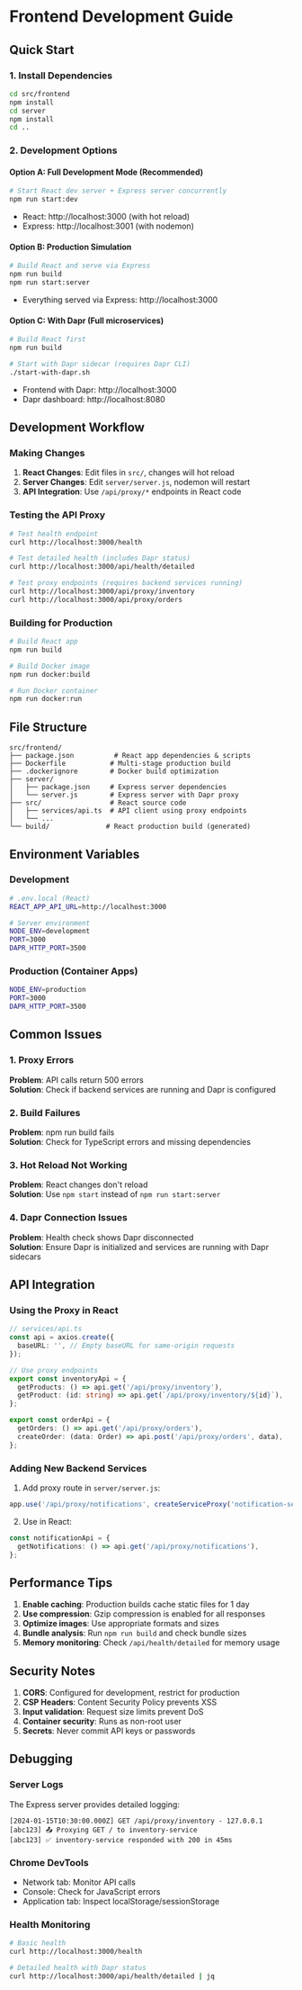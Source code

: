 # Frontend Development Guide

## Quick Start

### 1. Install Dependencies
```bash
cd src/frontend
npm install
cd server
npm install
cd ..
```

### 2. Development Options

#### Option A: Full Development Mode (Recommended)
```bash
# Start React dev server + Express server concurrently
npm run start:dev
```
- React: http://localhost:3000 (with hot reload)
- Express: http://localhost:3001 (with nodemon)

#### Option B: Production Simulation
```bash
# Build React and serve via Express
npm run build
npm run start:server
```
- Everything served via Express: http://localhost:3000

#### Option C: With Dapr (Full microservices)
```bash
# Build React first
npm run build

# Start with Dapr sidecar (requires Dapr CLI)
./start-with-dapr.sh
```
- Frontend with Dapr: http://localhost:3000
- Dapr dashboard: http://localhost:8080

## Development Workflow

### Making Changes

1. **React Changes**: Edit files in `src/`, changes will hot reload
2. **Server Changes**: Edit `server/server.js`, nodemon will restart
3. **API Integration**: Use `/api/proxy/*` endpoints in React code

### Testing the API Proxy

```bash
# Test health endpoint
curl http://localhost:3000/health

# Test detailed health (includes Dapr status)
curl http://localhost:3000/api/health/detailed

# Test proxy endpoints (requires backend services running)
curl http://localhost:3000/api/proxy/inventory
curl http://localhost:3000/api/proxy/orders
```

### Building for Production

```bash
# Build React app
npm run build

# Build Docker image
npm run docker:build

# Run Docker container
npm run docker:run
```

## File Structure

```
src/frontend/
├── package.json          # React app dependencies & scripts
├── Dockerfile           # Multi-stage production build
├── .dockerignore        # Docker build optimization
├── server/
│   ├── package.json     # Express server dependencies
│   └── server.js        # Express server with Dapr proxy
├── src/                 # React source code
│   ├── services/api.ts  # API client using proxy endpoints
│   └── ...
└── build/              # React production build (generated)
```

## Environment Variables

### Development
```bash
# .env.local (React)
REACT_APP_API_URL=http://localhost:3000

# Server environment
NODE_ENV=development
PORT=3000
DAPR_HTTP_PORT=3500
```

### Production (Container Apps)
```bash
NODE_ENV=production
PORT=3000
DAPR_HTTP_PORT=3500
```

## Common Issues

### 1. Proxy Errors
**Problem**: API calls return 500 errors  
**Solution**: Check if backend services are running and Dapr is configured

### 2. Build Failures
**Problem**: npm run build fails  
**Solution**: Check for TypeScript errors and missing dependencies

### 3. Hot Reload Not Working
**Problem**: React changes don't reload  
**Solution**: Use `npm start` instead of `npm run start:server`

### 4. Dapr Connection Issues
**Problem**: Health check shows Dapr disconnected  
**Solution**: Ensure Dapr is initialized and services are running with Dapr sidecars

## API Integration

### Using the Proxy in React
```typescript
// services/api.ts
const api = axios.create({
  baseURL: '', // Empty baseURL for same-origin requests
});

// Use proxy endpoints
export const inventoryApi = {
  getProducts: () => api.get('/api/proxy/inventory'),
  getProduct: (id: string) => api.get(`/api/proxy/inventory/${id}`),
};

export const orderApi = {
  getOrders: () => api.get('/api/proxy/orders'),
  createOrder: (data: Order) => api.post('/api/proxy/orders', data),
};
```

### Adding New Backend Services
1. Add proxy route in `server/server.js`:
```javascript
app.use('/api/proxy/notifications', createServiceProxy('notification-service', '/api/notifications'));
```

2. Use in React:
```typescript
const notificationApi = {
  getNotifications: () => api.get('/api/proxy/notifications'),
};
```

## Performance Tips

1. **Enable caching**: Production builds cache static files for 1 day
2. **Use compression**: Gzip compression is enabled for all responses
3. **Optimize images**: Use appropriate formats and sizes
4. **Bundle analysis**: Run `npm run build` and check bundle sizes
5. **Memory monitoring**: Check `/api/health/detailed` for memory usage

## Security Notes

1. **CORS**: Configured for development, restrict for production
2. **CSP Headers**: Content Security Policy prevents XSS
3. **Input validation**: Request size limits prevent DoS
4. **Container security**: Runs as non-root user
5. **Secrets**: Never commit API keys or passwords

## Debugging

### Server Logs
The Express server provides detailed logging:
```
[2024-01-15T10:30:00.000Z] GET /api/proxy/inventory - 127.0.0.1
[abc123] 📤 Proxying GET / to inventory-service
[abc123] ✅ inventory-service responded with 200 in 45ms
```

### Chrome DevTools
- Network tab: Monitor API calls
- Console: Check for JavaScript errors
- Application tab: Inspect localStorage/sessionStorage

### Health Monitoring
```bash
# Basic health
curl http://localhost:3000/health

# Detailed health with Dapr status
curl http://localhost:3000/api/health/detailed | jq
```
